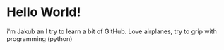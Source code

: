 # Hello World!

i'm Jakub an I try to learn a bit of GitHub. Love airplanes, try to grip with programming (python)
